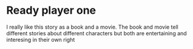 # Ready player one
I really like this story as a book and a movie.
The book and movie tell different stories about different characters but both are entertaining and interesing in their own right